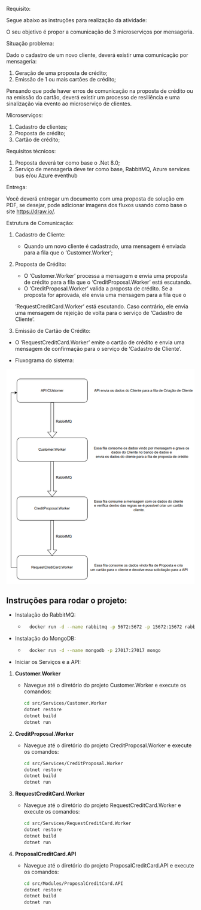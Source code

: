 Requisito:

Segue abaixo as instruções para realização da atividade:

O seu objetivo é propor a comunicação de 3 microserviços por mensageria.

Situação problema:

Dado o cadastro de um novo cliente, deverá existir uma comunicação por mensageria:

1. Geração de uma proposta de crédito;
2. Emissão de 1 ou mais cartões de crédito;


Pensando que pode haver erros de comunicação na proposta de crédito ou na emissão do cartão, deverá existir um processo de resiliência e uma sinalização via evento ao microserviço de clientes.


Microserviços:

1. Cadastro de clientes;
2. Proposta de crédito;
3. Cartão de crédito;

Requisitos técnicos:

1. Proposta deverá ter como base o .Net 8.0;
2. Serviço de mensageria deve ter como base, RabbitMQ, Azure services bus e/ou Azure eventhub

Entrega:

Você deverá entregar um documento com uma proposta de solução em PDF, se desejar, pode adicionar imagens dos fluxos usando como base o site https://draw.io/.


Estrutura de Comunicação:

1. Cadastro de Cliente:
    - Quando um novo cliente é cadastrado, uma mensagem é enviada para a fila que o ‘Customer.Worker’;
2. Proposta de Crédito:
    - O ‘Customer.Worker’ processa a mensagem e envia uma proposta de crédito para a fila que o ‘CreditProposal.Worker’ está escutando.
    - O ‘CreditProposal.Worker’ valida a proposta de crédito. Se a proposta for aprovada, ele envia uma mensagem para a fila que o
    
    ‘RequestCreditCard.Worker’ está escutando. Caso contrário, ele envia uma mensagem de rejeição de volta para o serviço de ‘Cadastro de Cliente’.
    
3. Emissão de Cartão de Crédito:
- O ‘RequestCreditCard.Worker’ emite o cartão de crédito e envia uma mensagem de confirmação para o serviço de ‘Cadastro de Cliente’.

- Fluxograma do sistema:
  
<div align="center">
    <img src="./fluxograma.png" alt="Diagrama da Arquitetura">
</div>


## Instruções para rodar o projeto:

- Instalação do RabbitMQ:
    - ```sh
        docker run -d --name rabbitmq -p 5672:5672 -p 15672:15672 rabbitmq:3-management
        ```
- Instalação do MongoDB:
    - ```sh
        docker run -d --name mongodb -p 27017:27017 mongo
        ``` 
- Iniciar os Serviços e a API:

1. **Customer.Worker**
    - Navegue até o diretório do projeto Customer.Worker e execute os comandos:
        ```sh
        cd src/Services/Customer.Worker
        dotnet restore
        dotnet build
        dotnet run
        ```

2. **CreditProposal.Worker**
    - Navegue até o diretório do projeto CreditProposal.Worker e execute os comandos:
        ```sh
        cd src/Services/CreditProposal.Worker
        dotnet restore
        dotnet build
        dotnet run
        ```

3. **RequestCreditCard.Worker**
    - Navegue até o diretório do projeto RequestCreditCard.Worker e execute os comandos:
        ```sh
        cd src/Services/RequestCreditCard.Worker
        dotnet restore
        dotnet build
        dotnet run
        ```

4. **ProposalCreditCard.API**
    - Navegue até o diretório do projeto ProposalCreditCard.API e execute os comandos:
        ```sh
        cd src/Modules/ProposalCreditCard.API
        dotnet restore
        dotnet build
        dotnet run
        ```


